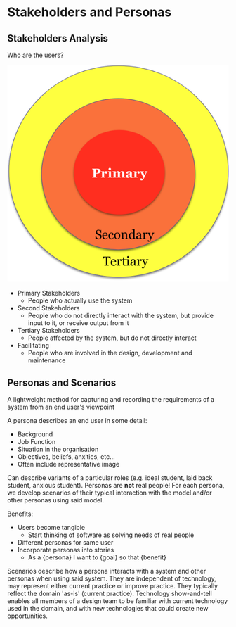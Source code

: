# Stakeholders and Personas

## Stakeholders Analysis

Who are the users?

![](Stakeholders1.png)

* Primary Stakeholders
  * People who actually use the system
* Second Stakeholders
  * People who do not directly interact with the system, but provide input to it, or receive output from it
* Tertiary Stakeholders
  * People affected by the system, but do not directly interact
* Facilitating
  * People who are involved in the design, development and maintenance

## Personas and Scenarios

A lightweight method for capturing and recording the requirements of a system from an end user's viewpoint

A persona describes an end user in some detail:

*  Background
* Job Function
* Situation in the organisation
* Objectives, beliefs, anxities, etc...
* Often include representative image

Can describe variants of a particular roles (e.g. ideal student, laid back student, anxious student).
Personas are **not** real people! For each persona, we develop scenarios of their typical interaction with the model and/or other personas using said model.

Benefits:

* Users become tangible
  * Start thinking of software as solving needs of real people
* Different personas for same user
* Incorporate personas into stories
  * As a {persona} I want to {goal} so that {benefit}

Scenarios describe how a persona interacts with a system and other personas when using said system.
They are independent of technology, may represent either current practice or improve practice.
They typically reflect the domain 'as-is' (current practice).
Technology show-and-tell enables all members of a design team to be familiar with current technology used in the domain, and with new technologies that could create new opportunities.

